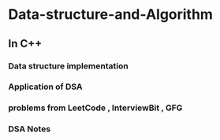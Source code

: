 # Data-structure-and-Algorithm
## In C++
### Data structure implementation
### Application of DSA
### problems from LeetCode , InterviewBit , GFG
### DSA Notes 



